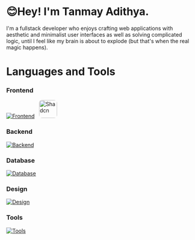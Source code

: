 <h1>😊Hey! I'm Tanmay Adithya.</h1>

I'm a fullstack developer who enjoys crafting web applications with aesthetic and minimalist user interfaces as well as solving complicated logic, until I feel like my brain is about to explode (but that's when the real magic happens).


# Languages and Tools

### Frontend

[![Frontend](https://skillicons.dev/icons?i=html,css,scss,bootstrap,js,ts,react,redux,tailwind,astro,next)](https://skillicons.dev)
<img href="https://ui.shadcn.com/" width="48" style="border: 0; border-radius: 8px; margin-left: 8px" src="https://i.postimg.cc/yxcWQsB6/shadcn-modified-1.png" alt="Shadcn" />

### Backend

[![Backend](https://skillicons.dev/icons?i=nodejs,express,postman)](https://skillicons.dev)

### Database

[![Database](https://skillicons.dev/icons?i=mongodb,mysql,postgres,prisma)](https://skillicons.dev)

### Design

[![Design](https://skillicons.dev/icons?i=figma,ps)](https://skillicons.dev)

### Tools

[![Tools](https://skillicons.dev/icons?i=git,vscode,windows)](https://skillicons.dev)


<!-- [![](https://visitcount.itsvg.in/api?id=TanmayAdithya&label=Profile%20Views&color=12&icon=5&pretty=false)](https://visitcount.itsvg.in) -->
